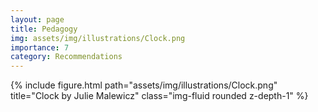 ```yaml
---
layout: page
title: Pedagogy
img: assets/img/illustrations/Clock.png
importance: 7
category: Recommendations
---
```


<div class="row">
    <div class="col-sm mt-3 mt-md-0">
        {% include figure.html path="assets/img/illustrations/Clock.png" title="Clock by Julie Malewicz" class="img-fluid rounded z-depth-1" %}
    </div>
</div>
<!-- <div class="caption">
    This image can also have a caption. It's like magic.
</div> -->
